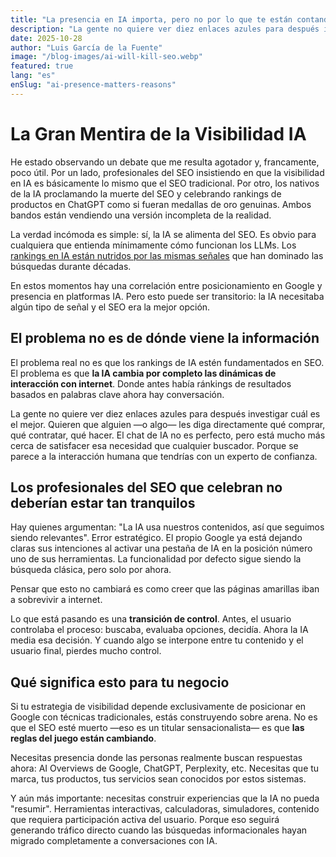 ```yaml
---
title: "La presencia en IA importa, pero no por lo que te están contando."
description: "La gente no quiere ver diez enlaces azules para después investigar cuál es el mejor. Quieren que alguien —o algo— les diga directamente qué comprar, qué contratar, qué hacer."
date: 2025-10-28
author: "Luis García de la Fuente"
image: "/blog-images/ai-will-kill-seo.webp"
featured: true
lang: "es"
enSlug: "ai-presence-matters-reasons"
---
```


# La Gran Mentira de la Visibilidad IA

He estado observando un debate que me resulta agotador y, francamente, poco útil. Por un lado, profesionales del SEO insistiendo en que la visibilidad en IA es básicamente lo mismo que el SEO tradicional. Por otro, los nativos de la IA proclamando la muerte del SEO y celebrando rankings de productos en ChatGPT como si fueran medallas de oro genuinas. Ambos bandos están vendiendo una versión incompleta de la realidad.

La verdad incómoda es simple: sí, la IA se alimenta del SEO. Es obvio para cualquiera que entienda mínimamente cómo funcionan los LLMs. Los <a href="https://www.youtube.com/watch?v=KvdsA1HgLnk" target="_blank" rel="nofollow">rankings en IA están nutridos por las mismas señales</a> que han dominado las búsquedas durante décadas. 

En estos momentos hay una correlación entre posicionamiento en Google y presencia en platformas IA. Pero esto puede ser transitorio: la IA necesitaba algún tipo de señal y el SEO era la mejor opción. 

## El problema no es de dónde viene la información

El problema real no es que los rankings de IA estén fundamentados en SEO. El problema es que **la IA cambia por completo las dinámicas de interacción con internet**. Donde antes había ránkings de resultados basados en palabras clave ahora hay conversación.

La gente no quiere ver diez enlaces azules para después investigar cuál es el mejor. Quieren que alguien —o algo— les diga directamente qué comprar, qué contratar, qué hacer. El chat de IA no es perfecto, pero está mucho más cerca de satisfacer esa necesidad que cualquier buscador. Porque se parece a la interacción humana que tendrías con un experto de confianza.

## Los profesionales del SEO que celebran no deberían estar tan tranquilos

Hay quienes argumentan: "La IA usa nuestros contenidos, así que seguimos siendo relevantes". Error estratégico. El propio Google ya está dejando claras sus intenciones al activar una pestaña de IA en la posición número uno de sus herramientas. La funcionalidad por defecto sigue siendo la búsqueda clásica, pero solo por ahora. 

Pensar que esto no cambiará es como creer que las páginas amarillas iban a sobrevivir a internet.

Lo que está pasando es una **transición de control**. Antes, el usuario controlaba el proceso: buscaba, evaluaba opciones, decidía. Ahora la IA media esa decisión. Y cuando algo se interpone entre tu contenido y el usuario final, pierdes mucho control.

## Qué significa esto para tu negocio

Si tu estrategia de visibilidad depende exclusivamente de posicionar en Google con técnicas tradicionales, estás construyendo sobre arena. No es que el SEO esté muerto —eso es un titular sensacionalista— es que **las reglas del juego están cambiando**.

Necesitas presencia donde las personas realmente buscan respuestas ahora: AI Overviews de Google, ChatGPT, Perplexity, etc. Necesitas que tu marca, tus productos, tus servicios sean conocidos por estos sistemas.

Y aún más importante: necesitas construir experiencias que la IA no pueda "resumir". Herramientas interactivas, calculadoras, simuladores, contenido que requiera participación activa del usuario. Porque eso seguirá generando tráfico directo cuando las búsquedas informacionales hayan migrado completamente a conversaciones con IA.

